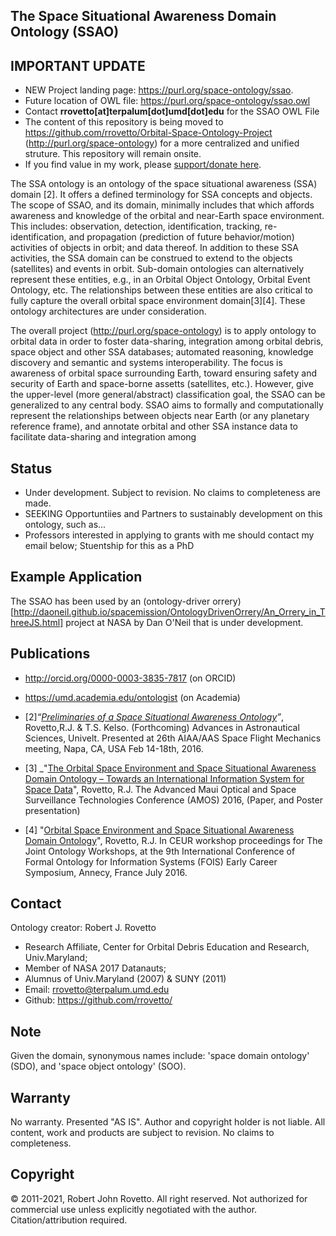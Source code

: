 ## The Space Situational Awareness Domain Ontology (SSAO)
 ## IMPORTANT UPDATE
 * NEW Project landing page: https://purl.org/space-ontology/ssao.
 * Future location of OWL file: https://purl.org/space-ontology/ssao.owl
 * Contact **rrovetto[at]terpalum[dot]umd[dot]edu** for the SSAO OWL File
 * The content of this repository is being moved to https://github.com/rrovetto/Orbital-Space-Ontology-Project (http://purl.org/space-ontology) for a more centralized and unified struture. This repository will remain onsite.
 * If you find value in my work, please [support/donate here](https://gogetfunding.com/creating-meaning-full-space-terminologies-knowledge-models-for-space-safety/).

The SSA ontology is an ontology of the space situational awareness (SSA) domain [2]. It offers a defined terminology for SSA concepts and objects. The scope of SSAO, and its domain, minimally includes that which affords awareness and knowledge of the orbital and near-Earth space environment. This includes: observation, detection, identification, tracking, re-identification, and propagation (prediction of future behavior/motion) activities of objects in orbit; and data thereof. In addition to these SSA activities, the SSA domain can be construed to extend to the objects (satellites) and events in orbit. Sub-domain ontologies can alternatively represent these entities, e.g., in an Orbital Object Ontology, Orbital Event Ontology, etc. The relationships between these entities are also critical to fully capture the overall orbital space environment domain[3][4]. These ontology architectures are under consideration.

The overall project (http://purl.org/space-ontology) is to apply ontology to orbital data in order to foster data-sharing, integration among orbital debris, space object and other SSA databases; automated reasoning, knowledge discovery and semantic and systems interoperability. The focus is awareness of orbital space surrounding Earth, toward ensuring safety and security of Earth and space-borne assetts (satellites, etc.). However, give the upper-level (more general/abstract) classification goal, the SSAO can be generalized to any central body. SSAO aims to formally and computationally represent the relationships between objects near Earth (or any planetary reference frame), and annotate orbital and other SSA instance data to facilitate data-sharing and integration among

## Status
* Under development. Subject to revision. No claims to completeness are made.
* SEEKING Opportuntiies and Partners to sustainably development on this ontology, such as...
* Professors interested in applying to grants with me should contact my email below; Stuentship for this as a PhD

## Example Application
The SSAO has been used by an (ontology-driver orrery)[http://daoneil.github.io/spacemission/OntologyDrivenOrrery/An_Orrery_in_ThreeJS.html] project at NASA by Dan O'Neil that is under development.

## Publications
* http://orcid.org/0000-0003-3835-7817 (on ORCID)
* https://umd.academia.edu/ontologist (on Academia)

* [2]_“[Preliminaries of a Space Situational Awareness Ontology](https://arxiv.org/ftp/arxiv/papers/1606/1606.01924.pdf)”_, Rovetto,R.J. & T.S. Kelso. (Forthcoming) Advances in Astronautical Sciences, Univelt. Presented at 26th AIAA/AAS Space Flight Mechanics meeting, Napa, CA, USA Feb 14-18th, 2016.

* [3] _"[The Orbital Space Environment and Space Situational Awareness Domain Ontology – Towards an International Information System for Space Data](http://www.amostech.com/TechnicalPapers/2016/Poster/Rovetto.pdf)", Rovetto, R.J. The Advanced Maui Optical and Space Surveillance Technologies Conference (AMOS) 2016, (Paper, and Poster presentation)

* [4] "[Orbital Space Environment and Space Situational Awareness Domain Ontology](http://ceur-ws.org/Vol-1660/ecs-paper1.pdf)", Rovetto, R.J. In CEUR workshop proceedings for The Joint Ontology Workshops, at the 9th International Conference of Formal Ontology for Information Systems (FOIS) Early Career Symposium, Annecy, France July 2016.

## Contact
Ontology creator: Robert J. Rovetto
* Research Affiliate, Center for Orbital Debris Education and Research, Univ.Maryland; 
* Member of NASA 2017 Datanauts; 
* Alumnus of Univ.Maryland (2007) & SUNY (2011)
* Email: rrovetto@terpalum.umd.edu
* Github: https://github.com/rrovetto/

## Note
Given the domain, synonymous names include: 'space domain ontology' (SDO), and 'space object ontology' (SOO).

## Warranty
No warranty. Presented "AS IS". Author and copyright holder is not liable.
All content, work and products are subject to revision. No claims to completeness. 

## Copyright
© 2011-2021, Robert John Rovetto. All right reserved.
Not authorized for commercial use unless explicitly negotiated with the author. Citation/attribution required.
